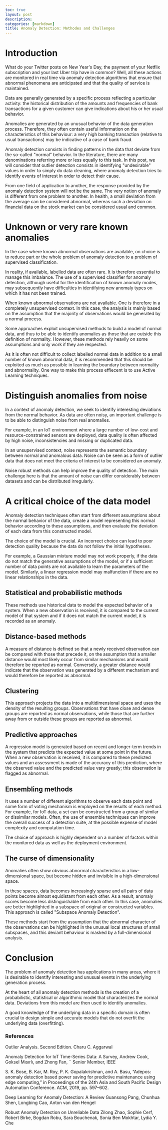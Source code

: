 ```yaml
---
toc: true
layout: post
description: 
categories: [markdown]
title: Anomaly Detection: Methodes and Challenges
---
```

# Introduction

What do your Twitter posts on New Year's Day, the payment of your Netflix subscription and your last Uber trip have in common? Well, all these actions are monitored in real time via anomaly detection algorithms that ensure that abnormal phenomena are anticipated and that the quality of service is maintained.

Data are generally generated by a specific process reflecting a particular activity: the historical distribution of the amounts and frequencies of bank transactions for a given customer can give indications about his or her usual behavior.

Anomalies are generated by an unusual behavior of the data generation process. Therefore, they  often contain useful information on the characteristics of this behaviour: a very high banking transaction (relative to usual transactions) may be indicative of a case of bank fraud. 

Anomaly detection consists in finding patterns in the data that deviate from the so-called "normal" behavior. In the literature, there are many denominations referring more or less equally to this task. In this post, we will consider that outlier detection consists in identifying "undesirable" values in order to simply do data cleaning, where anomaly detection tries to identify events of interest in order to detect their cause.

From one field of application to another, the response provided by the anomaly detection system will not be the same. The very notion of anomaly is different from one problem to another. In health, a small deviation from the average can be considered abnormal, whereas such a deviation on financial data on the stock market can be considered usual and common.

# Unknown or very rare known anomalies

In the case where known abnormal observations are available, on choice is to reduce part or the whole problem of anomaly detection to a problem of supervised classification.

In reality, if available, labelled data are often rare. It is therefore essential to manage this imbalance. The use of a supervised classifier for anomaly detection, although useful for the identification of known anomaly modes, may subsequently have difficulties in identifying new anomaly types on which it has not been trained.

When known abnormal observations are not available. One is therefore in a completely unsupervised context. In this case, the analysis is mainly based on the assumption that the majority of observations would be generated by a normal process.

Some approaches exploit unsupervised methods to build a model of normal data, and thus to be able to identify anomalies as those that are outside this definition of normality. However, these methods rely heavily on some assumptions and only work if they are respected.

As it is often not difficult to collect labelled normal data in addition to a small number of known abnormal data, it is recommended that this should be exploited as much as possible in learning the boundary between normality and abnormality. One way to make this process effiecent is to use Active Learning techniques. 

# Distinguish anomalies from noise

In a context of anomaly detection, we seek to identify interesting deviations from the normal behavior. As data are often noisy, an important challenge is to be able to distinguish noise from real anomalies. 

For example, in an IoT environment where a large number of low-cost and resource-constrained sensors are deployed, data quality is often affected by high noise, inconsistencies and missing or duplicated data.

In an unsupervised context, noise represents the semantic boundary between normal and anomalous data. Noise can be seen as a form of outlier data that does not meet the criteria of interest to be considered an anomaly.

Noise robust methods can help improve the quality of detection. The main challenge here is that the amount of noise can differ considerably between datasets and can be distributed irregularly.


# A critical choice of the data model

Anomaly detection techniques often start from different assumptions about the normal behavior of the data, create a model representing this normal behavior according to these assumptions, and then evaluate the deviation of each data from this constructed model. 

The choice of the model is crucial. An incorrect choice can lead to poor detection quality because the data do not follow the initial hypotheses.

For example, a Gaussian mixture model may not work properly, if the data do not match the generative assumptions of the model, or if a sufficient number of data points are not available to learn the parameters of the model. Similarly, a linear regression model may malfunction if there are no linear relationships in the data.


## Statistical and probabilistic methods
These methods use historical data to model the expected behavior of a system. When a new observation is received, it is compared to the current model of that system and if it does not match the current model, it is recorded as an anomaly.


## Distance-based methods
A measure of distance is defined so that a newly received observation can be compared with those that precede it, on the assumption that a smaller distance would most likely occur from similar mechanisms and would therefore be reported as normal. Conversely, a greater distance would indicate that the observation was generated by a different mechanism and would therefore be reported as abnormal.


## Clustering
This approach projects the data into a multidimensional space and uses the density of the resulting groups. Observations that have close and dense groups are reported as normal observations, while those that are further away from or outside these groups are reported as abnormal.


## Predictive approaches
A regression model is generated based on recent and longer-term trends in the system that predicts the expected value at some point in the future. When a new observation is received, it is compared to these predicted values and an assessment is made of the accuracy of this prediction, where the observed value and the predicted value vary greatly; this observation is flagged as abnormal.

## Ensembling methods
It uses a number of different algorithms to observe each data point and some form of voting mechanism is employed on the results of each method. For example, for IoT data, a set can be constructed from a group of similar or dissimilar models. Often, the use of ensemble techniques can improve the overall success of a detection suite, at the possible expense of model complexity and computation time.

The choice of approach is highly dependent on a number of factors within the monitored data as well as the deployment environment.



## The curse of dimensionality 

Anomalies often show obvious abnormal characteristics in a low-dimensional space, but become hidden and invisible in a high-dimensional space. 

In these spaces, data becomes increasingly sparse and all pairs of data points become almost equidistant from each other. As a result, anomaly scores become less distinguishable from each other.
In this case, anomalies are better highlighted in a subspace of original or constructed variables. This approach is called "Subspace Anomaly Detection". 

These methods start from the assumption that the abnormal character of the observations can be highlighted in the unusual local structures of small subspaces, and this deviant behaviour is masked by a full-dimensional analysis. 


# Conclusion

The problem of anomaly detection has applications in many areas, where it is desirable to identify interesting and unusual events in the underlying generation process.

At the heart of all anomaly detection methods is the creation of a probabilistic, statistical or algorithmic model that characterizes the normal data. Deviations from this model are then used to identify anomalies. 

A good knowledge of the underlying data in a specific domain is often crucial to design simple and accurate models that do not overfit the underlying data (overfitting).

### References 
Outlier Analysis. Second Edition. Charu C. Aggarwal

Anomaly Detection for IoT Time-Series Data: A Survey, Andrew Cook, Goksel Mısırlı, and Zhong Fan, ¨ Senior Member, IEEE

S. K. Bose, B. Kar, M. Roy, P. K. Gopalakrishnan, and A. Basu, “Adepos: anomaly detection based power saving for predictive maintenance
using edge computing,” in Proceedings of the 24th Asia and South
Pacific Design Automation Conference. ACM, 2019, pp. 597–602.

Deep Learning for Anomaly Detection: A Review
Guansong Pang, Chunhua Shen, Longbing Cao, Anton van den Hengel

Robust Anomaly Detection on Unreliable Data Zilong Zhao, Sophie Cerf, Robert Birke, Bogdan Robu, Sara Bouchenak, Sonia Ben Mokhtar, Lydia Y. Che
